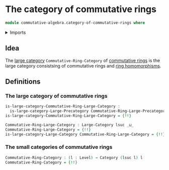 # The category of commutative rings

```agda
module commutative-algebra.category-of-commutative-rings where
```

<details><summary>Imports</summary>

```agda
open import category-theory.categories
open import category-theory.large-categories

open import commutative-algebra.isomorphisms-commutative-rings
open import commutative-algebra.precategory-of-commutative-rings

open import foundation.universe-levels
```

</details>

## Idea

The [large category](category-theory.large-categories.md)
`Commutative-Ring-Category` of
[commutative rings](commutative-algebra.commutative-rings.md) is the large
category consistsing of commutative rings and
[ring homomorphisms](commutative-algebra.homomorphisms-commutative-rings.md).

## Definitions

### The large category of commutative rings

```agda
is-large-category-Commutative-Ring-Large-Category :
  is-large-category-Large-Precategory Commutative-Ring-Large-Precategory
is-large-category-Commutative-Ring-Large-Category = {!!}

Commutative-Ring-Large-Category : Large-Category lsuc _⊔_
Commutative-Ring-Large-Category = {!!}
is-large-category-Large-Category Commutative-Ring-Large-Category = {!!}
```

### The small categories of commutative rings

```agda
Commutative-Ring-Category : (l : Level) → Category (lsuc l) l
Commutative-Ring-Category = {!!}
```
